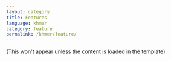 ```yaml
---
layout: category
title: Features
language: khmer
category: feature
permalink: /khmer/feature/
---
```


(This won't appear unless the content is loaded in the template)